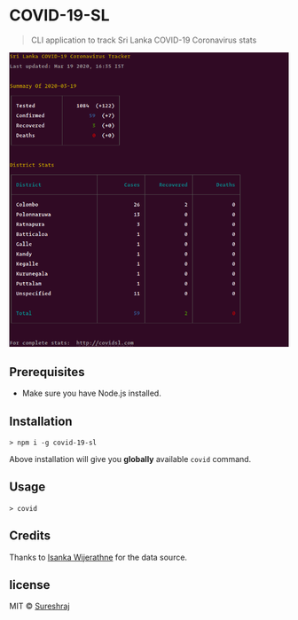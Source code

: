# COVID-19-SL

> CLI application to track Sri Lanka COVID-19 Coronavirus stats

![covid cli in action](https://raw.githubusercontent.com/m-sureshraj/COVID-19-SL/HEAD/media/covid-in-action.png "covid cli in action")

## Prerequisites
- Make sure you have Node.js installed.

## Installation
```
> npm i -g covid-19-sl
```
Above installation will give you **globally** available `covid` command.

## Usage
```
> covid
```

## Credits
Thanks to [Isanka Wijerathne](https://twitter.com/isankadn) for the data source.

## license
MIT © [Sureshraj](https://github.com/m-sureshraj)
